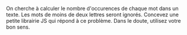 On cherche à calculer le nombre d'occurences de chaque mot dans un texte. Les mots de moins de deux lettres seront ignorés. 
Concevez une petite librairie JS qui répond à ce problème. Dans le doute, utilisez votre bon sens.
